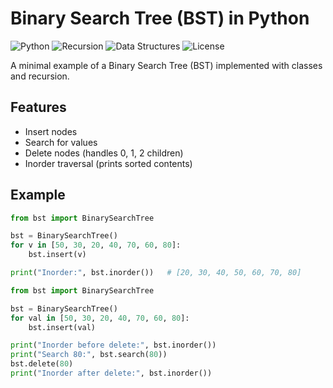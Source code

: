 # Binary Search Tree (BST) in Python

![Python](https://img.shields.io/badge/Python-3.x-blue?logo=python&logoColor=white)
![Recursion](https://img.shields.io/badge/Recursion-Enabled-green)
![Data Structures](https://img.shields.io/badge/Data%20Structures-BST-orange)
![License](https://img.shields.io/badge/License-MIT-yellow)

A minimal example of a Binary Search Tree (BST) implemented with classes and recursion.

## Features
- Insert nodes
- Search for values
- Delete nodes (handles 0, 1, 2 children)
- Inorder traversal (prints sorted contents)

## Example
```python
from bst import BinarySearchTree

bst = BinarySearchTree()
for v in [50, 30, 20, 40, 70, 60, 80]:
    bst.insert(v)

print("Inorder:", bst.inorder())   # [20, 30, 40, 50, 60, 70, 80]

from bst import BinarySearchTree

bst = BinarySearchTree()
for val in [50, 30, 20, 40, 70, 60, 80]:
    bst.insert(val)

print("Inorder before delete:", bst.inorder())
print("Search 80:", bst.search(80))
bst.delete(80)
print("Inorder after delete:", bst.inorder())
